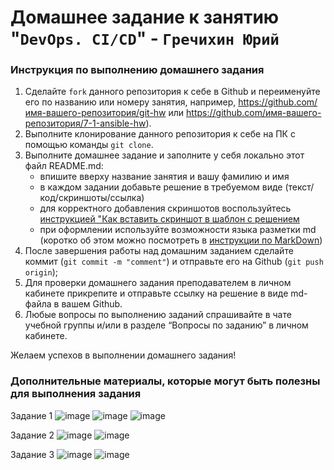 # Домашнее задание к занятию "`DevOps. CI/CD`" - `Гречихин Юрий`


### Инструкция по выполнению домашнего задания

   1. Сделайте `fork` данного репозитория к себе в Github и переименуйте его по названию или номеру занятия, например, https://github.com/имя-вашего-репозитория/git-hw или  https://github.com/имя-вашего-репозитория/7-1-ansible-hw).
   2. Выполните клонирование данного репозитория к себе на ПК с помощью команды `git clone`.
   3. Выполните домашнее задание и заполните у себя локально этот файл README.md:
      - впишите вверху название занятия и вашу фамилию и имя
      - в каждом задании добавьте решение в требуемом виде (текст/код/скриншоты/ссылка)
      - для корректного добавления скриншотов воспользуйтесь [инструкцией "Как вставить скриншот в шаблон с решением](https://github.com/netology-code/sys-pattern-homework/blob/main/screen-instruction.md)
      - при оформлении используйте возможности языка разметки md (коротко об этом можно посмотреть в [инструкции  по MarkDown](https://github.com/netology-code/sys-pattern-homework/blob/main/md-instruction.md))
   4. После завершения работы над домашним заданием сделайте коммит (`git commit -m "comment"`) и отправьте его на Github (`git push origin`);
   5. Для проверки домашнего задания преподавателем в личном кабинете прикрепите и отправьте ссылку на решение в виде md-файла в вашем Github.
   6. Любые вопросы по выполнению заданий спрашивайте в чате учебной группы и/или в разделе “Вопросы по заданию” в личном кабинете.
   
Желаем успехов в выполнении домашнего задания!
   
### Дополнительные материалы, которые могут быть полезны для выполнения задания

Задание 1
![image](https://github.com/user-attachments/assets/a866fe36-bc59-4854-99b2-b919c255b817)
![image](https://github.com/user-attachments/assets/a5264b64-4c54-4587-9df2-81ea6d50ac73)
![image](https://github.com/user-attachments/assets/cfd01d64-19c1-48c2-99ec-0307430377a8)

Задание 2
![image](https://github.com/user-attachments/assets/66780e96-971c-4ea5-a775-8b95a6c6012a)
![image](https://github.com/user-attachments/assets/5d6edfe5-acf8-4157-83ab-7c502e00fa38)

Задание 3
![image](https://github.com/user-attachments/assets/ea89ecff-989e-4b0f-8f1a-8c41ca768641)
![image](https://github.com/user-attachments/assets/f6939f0e-063c-465d-b1ad-e29d3d11271a)

